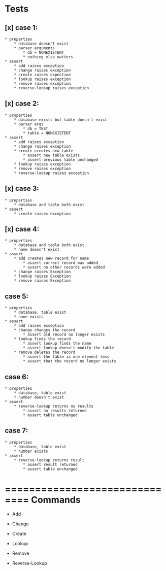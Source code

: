 # Tests

## [x] case 1:
    * properties
        * database doesn't exist
        * parser arguments
            * db = NONEXISTENT
            * nothing else matters
    * assert
        * add raises exception
        * change raises exception
        * create raises expection
        * lookup raises exception
        * remove raises exception
        * reverse-lookup raises exception

## [x] case 2:
    * properties
        * database exists but table doesn't exist
        * parser args
            * db = TEST
            * table = NONEXISTENT
    * assert
        * add raises exception
        * change raises exception
        * create creates new table
            * assert new table exists
            * assert previous table unchanged
        * lookup raises exception
        * remove raises exception
        * reverse-lookup raises exception

## [x] case 3:
    * properties
        * database and table both exist
    * assert
        * create raises exception

## [x] case 4:
    * properties
        * database and table both exist
        * name doesn't exist
    * assert
        * add creates new record for name
            * assert correct record was added
            * assert no other records were added
        * change raises Exception
        * lookup raises Exception
        * remove raises Exception

## case 5:
    * properties
        * database, table exist
        * name exists
    * assert
        * add raises exception
        * change changes the record
            * assert old record no longer exists
        * lookup finds the record
            * assert lookup finds the name
            * assert lookup doesn't modify the table
        * remove deletes the record
            * assert the table is one element less
            * assert that the record no longer exists

## case 6:
    * properties
        * database, table exist
        * number doesn't exist
    * assert
        * reverse-lookup returns no results
            * assert no results returned
            * assert table unchanged

## case 7:
    * properties
        * database, table exist
        * number exists
    * assert
        * reverse-lookup returns result
            * assert result returned
            * assert table unchanged



==============================
Commands
==============================

* Add

* Change

* Create

* Lookup

* Remove

* Reverse-Lookup




